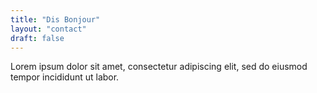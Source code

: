 ```yaml
---
title: "Dis Bonjour"
layout: "contact"
draft: false
---
```


Lorem ipsum dolor sit amet, consectetur adipiscing elit, sed do eiusmod tempor incididunt ut labor.
